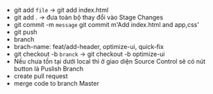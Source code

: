 - git add `file` -> git add index.html
- git add . -> đưa toàn bộ thay đổi vào Stage Changes
- git commit -m `message` git commit m'Add index.html and app,css'
- git push
- branch
- brach-name: feat/add-header, optimize-ui, quick-fix
- git checkout -b `branck` -> git checkout -b optimize-ui
- Nếu chưa tồn tại dưới local thì ở giao diện Source Control sẽ có nút button là Puslish Branch
- create pull request
- merge code to branch Master
